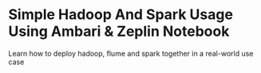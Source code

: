 # Simple Hadoop And Spark Usage Using Ambari & Zeplin Notebook

Learn how to deploy hadoop, flume and spark together in a real-world use case
